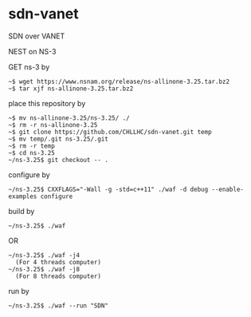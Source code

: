 # sdn-vanet
SDN over VANET

NEST on NS-3

GET ns-3 by

    ~$ wget https://www.nsnam.org/release/ns-allinone-3.25.tar.bz2
    ~$ tar xjf ns-allinone-3.25.tar.bz2


place this repository by

    ~$ mv ns-allinone-3.25/ns-3.25/ ./
    ~$ rm -r ns-allinone-3.25
    ~$ git clone https://github.com/CHLLHC/sdn-vanet.git temp
    ~$ mv temp/.git ns-3.25/.git
    ~$ rm -r temp
    ~$ cd ns-3.25
    ~/ns-3.25$ git checkout -- .

configure by

    ~/ns-3.25$ CXXFLAGS="-Wall -g -std=c++11" ./waf -d debug --enable-examples configure
    
build by

    ~/ns-3.25$ ./waf
    
OR

    ~/ns-3.25$ ./waf -j4
      (For 4 threads computer)
    ~/ns-3.25$ ./waf -j8
      (For 8 threads computer)

run by

    ~/ns-3.25$ ./waf --run "SDN"
